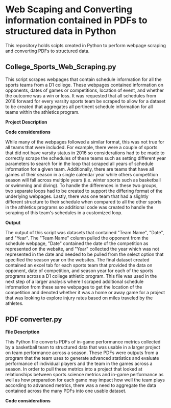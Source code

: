 # Web Scaping and Converting information contained in PDFs to structured data in Python
This repository holds scipts created in Python to perform webpage scraping and converting PDFs to structured data.

## College_Sports_Web_Scraping.py

This script scrapes webpages that contain schedule information for all the sports teams from a D1 college. These webpages contained information on opponents, dates of games or competitions, location of event, and whether the outcome was a win or loss. It was requested that all schedules from 2016 forward for every varsity sports team be scraped to allow for a dataset to be created that aggregates all pertinent schedule information for all teams within the athletics program. 

**Project Description**


**Code considerations**

While many of the webpages followed a similar format, this was not true for all teams that were included. For example, there were a couple of sports that did not have varsity status in 2016 so considerations had to be made to correctly scrape the schedules of these teams such as setting different year parameters to search for in the loop that scraped all years of schedule information for a given team. Additionally, there are teams that have all games of their season in a single calendar year while others competition season will fall across multiple years (i.e. winter sports such as basketball or swimming and diving). To handle the differences in these two groups, two separate loops had to be created to support the differing format of the underlying webpages. Lastly, there was one team that had a slightly different structure to their schedule when compared to all the other sports in the athletics programs so additional code was created to handle the scraping of this team's schedules in a customized loop.

**Output**

The output of this script was datasets that contained "Team Name", "Date", and "Year". The "Team Name" column pulled the opponent from the schedule webpage, "Date" contained the date of the competition as represented on the website, and "Year" collected the year which was not represented in the date and needed to be pulled from the select option that specified the season year on the websites. The final dataset created contained an excel tab for each sports team that provided the data on opponent, date of competition, and season year for each of the sports programs across a D1 college athletic program. This file was used in the next step of a larger analysis where I scraped additional schedule information from these same webpages to get the location of the competition and denoted whether it was a home or away game for a project that was looking to explore injury rates based on miles traveled by the athletes.

## PDF converter.py

**File Description**

This Python file converts PDFs of in-game performance metrics collected by a basketball team to structured data that was usable in a larger project on team performance across a season. These PDFs were outputs from a program that the team uses to generate advanced statistics and evaluate performance of individual players and the team in the games across a season. In order to pull these metrics into a project that looked at relationships between sports science metrics and in-game performance as well as how preparation for each game may impact how well the team plays according to advanced metrics, there was a need to aggregate the data contained across the many PDFs into one usable dataset.

**Code considerations**

